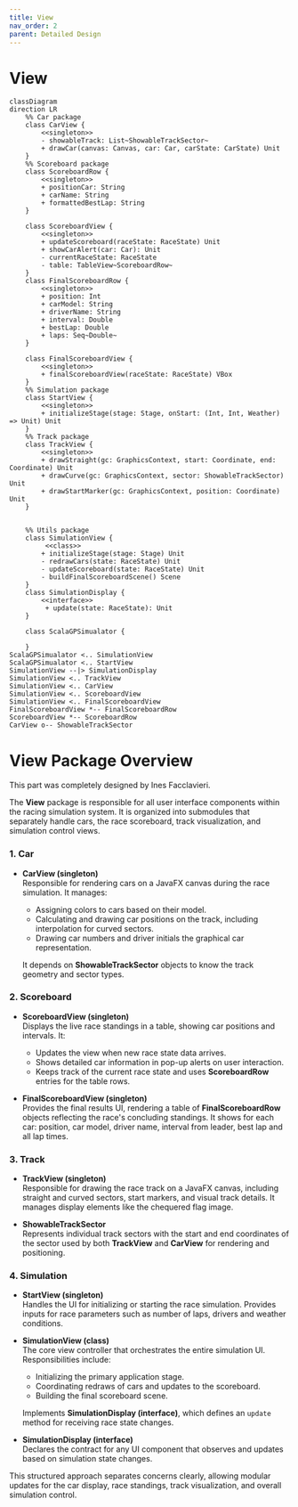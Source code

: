 ```yaml
---
title: View
nav_order: 2
parent: Detailed Design
---
```

# View

```mermaid
classDiagram
direction LR
    %% Car package
    class CarView {
        <<singleton>>
        - showableTrack: List~ShowableTrackSector~
        + drawCar(canvas: Canvas, car: Car, carState: CarState) Unit
    }
    %% Scoreboard package
    class ScoreboardRow {
        <<singleton>>
        + positionCar: String
        + carName: String
        + formattedBestLap: String
    }

    class ScoreboardView {
        <<singleton>>
        + updateScoreboard(raceState: RaceState) Unit
        + showCarAlert(car: Car): Unit
        - currentRaceState: RaceState
        - table: TableView~ScoreboardRow~
    }
    class FinalScoreboardRow {
        <<singleton>>
        + position: Int
        + carModel: String
        + driverName: String
        + interval: Double
        + bestLap: Double
        + laps: Seq~Double~
    }

    class FinalScoreboardView {
        <<singleton>>
        + finalScoreboardView(raceState: RaceState) VBox
    }
    %% Simulation package
    class StartView {
        <<singleton>>
        + initializeStage(stage: Stage, onStart: (Int, Int, Weather) => Unit) Unit
    }
    %% Track package
    class TrackView {
        <<singleton>>
        + drawStraight(gc: GraphicsContext, start: Coordinate, end: Coordinate) Unit
        + drawCurve(gc: GraphicsContext, sector: ShowableTrackSector) Unit
        + drawStartMarker(gc: GraphicsContext, position: Coordinate) Unit
    }

  
    %% Utils package
    class SimulationView {
         <<class>>
        + initializeStage(stage: Stage) Unit
        - redrawCars(state: RaceState) Unit
        - updateScoreboard(state: RaceState) Unit
        - buildFinalScoreboardScene() Scene
    }
    class SimulationDisplay {
        <<interface>>
         + update(state: RaceState): Unit
    }

    class ScalaGPSimualator {

    }
ScalaGPSimualator <.. SimulationView
ScalaGPSimualator <.. StartView
SimulationView --|> SimulationDisplay
SimulationView <.. TrackView
SimulationView <.. CarView
SimulationView <.. ScoreboardView
SimulationView <.. FinalScoreboardView
FinalScoreboardView *-- FinalScoreboardRow
ScoreboardView *-- ScoreboardRow
CarView o-- ShowableTrackSector
```
# View Package Overview

This part was completely designed by Ines Facclavieri.

The **View** package is responsible for all user interface components within the racing simulation system. It is organized into submodules that separately handle cars, the race scoreboard, track visualization, and simulation control views.

### 1. Car

- **CarView (singleton)**  
  Responsible for rendering cars on a JavaFX canvas during the race simulation. It manages:
  - Assigning colors to cars based on their model.
  - Calculating and drawing car positions on the track, including interpolation for curved sectors.
  - Drawing car numbers and driver initials the graphical car representation.

  It depends on **ShowableTrackSector** objects to know the track geometry and sector types.

### 2. Scoreboard

- **ScoreboardView (singleton)**  
  Displays the live race standings in a table, showing car positions and intervals. It:
  - Updates the view when new race state data arrives.
  - Shows detailed car information in pop-up alerts on user interaction.
  - Keeps track of the current race state and uses **ScoreboardRow** entries for the table rows.

- **FinalScoreboardView (singleton)**  
  Provides the final results UI, rendering a table of **FinalScoreboardRow** objects reflecting the race's concluding standings. It shows for each car:  position, car model, driver name, interval from leader, best lap and all lap times.

### 3. Track

- **TrackView (singleton)**  
  Responsible for drawing the race track on a JavaFX canvas, including straight and curved sectors, start markers, and visual track details. It manages display elements like the chequered flag image.

- **ShowableTrackSector**  
  Represents individual track sectors with the start and end coordinates of the sector used by both **TrackView** and **CarView** for rendering and positioning.

### 4. Simulation

- **StartView (singleton)**  
  Handles the UI for initializing or starting the race simulation. Provides inputs for race parameters such as number of laps, drivers and weather conditions.

- **SimulationView (class)**  
  The core view controller that orchestrates the entire simulation UI. Responsibilities include:
  - Initializing the primary application stage.
  - Coordinating redraws of cars and updates to the scoreboard.
  - Building the final scoreboard scene.

  Implements **SimulationDisplay (interface)**, which defines an `update` method for receiving race state changes.

- **SimulationDisplay (interface)**  
  Declares the contract for any UI component that observes and updates based on simulation state changes.

  
This structured approach separates concerns clearly, allowing modular updates for the car display, race standings, track visualization, and overall simulation control.
